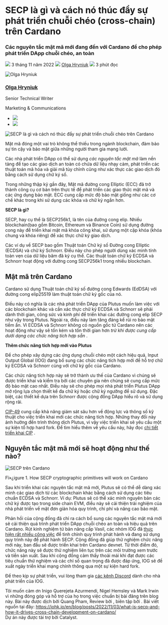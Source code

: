 # SECP là gì và cách nó thúc đẩy sự phát triển chuỗi chéo (cross-chain) trên Cardano

### **Các nguyên tắc mật mã mới đang đến với Cardano để cho phép phát triển DApp chuỗi chéo, an toàn**

![](img/2022-11-03-what-is-secp-and-how-it-drives-cross-chain-development-on-cardano.002.png) 3 tháng 11 năm 2022 ![](img/2022-11-03-what-is-secp-and-how-it-drives-cross-chain-development-on-cardano.002.png) [Olga Hryniuk](/en/blog/authors/olga-hryniuk/page-1/) ![](img/2022-11-03-what-is-secp-and-how-it-drives-cross-chain-development-on-cardano.003.png) 3 phút đọc

![Olga Hryniuk](img/2022-11-03-what-is-secp-and-how-it-drives-cross-chain-development-on-cardano.004.png)[](/en/blog/authors/olga-hryniuk/page-1/)

### [**Olga Hryniuk**](/en/blog/authors/olga-hryniuk/page-1/)

Senior Technical Writer

Marketing &amp; Communications

- ![](img/2022-11-03-what-is-secp-and-how-it-drives-cross-chain-development-on-cardano.005.png)[](https://www.linkedin.com/in/olga-hryniuk-1094a3160/ "LinkedIn")
- ![](img/2022-11-03-what-is-secp-and-how-it-drives-cross-chain-development-on-cardano.006.png)[](https://github.com/olgahryniuk "GitHub")

![SECP là gì và cách nó thúc đẩy sự phát triển chuỗi chéo  trên Cardano](img/2022-11-03-what-is-secp-and-how-it-drives-cross-chain-development-on-cardano.007.png)

Mật mã đóng một vai trò không thể thiếu trong ngành blockchain, đảm bảo sự tin cậy và bảo mật giữa những người tham gia mạng lưới.

Các nhà phát triển DApp có thể sử dụng *các nguyên tắc mật mã* làm nền tảng để tạo các giao dịch an toàn có chứa dữ liệu nhạy cảm, phát triển các thuật toán mã hóa và giải mã tùy chỉnh cũng như xác thực các giao dịch đó bằng cách sử dụng chữ ký số.

Trong những thập kỷ gần đây, Mật mã đường cong Elliptic (ECC) đã trở thành công cụ cơ bản trên thực tế để phát triển các giao thức mật mã và các ứng dụng bảo mật. ECC cung cấp mức độ bảo mật giống như các cơ chế khác trong khi sử dụng các khóa và chữ ký ngắn hơn.

**SECP là gì?**

SECP, hay cụ thể là SECP256k1, là tên của đường cong elip. Nhiều blockchain(bao gồm Bitcoin, Ethereum và Binance Coin) sử dụng đường cong này để triển khai mật mã khóa công khai, sử dụng một cặp khóa (khóa chung và khóa riêng) để xác thực chữ ký giao dịch.

Các ví dụ về SECP bao gồm Thuật toán Chữ ký số Đường cong Elliptic (ECDSA) và chữ ký Schnorr. Điều này cho phép người dùng xác minh tính toàn vẹn của dữ liệu băm đã ký cụ thể. Các thuật toán chữ ký ECDSA và Schnorr hoạt động với đường cong SECP256k1 trong nhiều blockchain.

## **Mật mã trên Cardano**

Cardano sử dụng Thuật toán chữ ký số đường cong Edwards (EdDSA) với đường cong elip25519 làm thuật toán chữ ký gốc của nó.

Điều này có nghĩa là các nhà phát triển DApp của Plutus muốn làm việc với các blockchain khác và cần xác thực chữ ký ECDSA và Schnorr sẽ phải dành thời gian, công sức và kinh phí để triển khai các đường cong elip SECP như vậy trong Plutus. Ngoài ra, điều này làm tăng đáng kể rủi ro bảo mật tiềm ẩn. Vì ECDSA và Schnorr không có nguồn gốc từ Cardano nên các hoạt động như vậy sẽ tốn kém và tốn thời gian hơn *trừ khi được cung cấp dưới dạng các chức năng tích hợp sẵn* .

**Thêm chức năng tích hợp mới vào Plutus**

Để cho phép xây dựng các ứng dụng chuỗi chéo một cách hiệu quả, Input Output Global (IOG) đang bổ sung các chức năng tích hợp mới để hỗ trợ chữ ký ECDSA và Schnorr cùng với chữ ký gốc của Cardano.

Các chức năng tích hợp này sẽ trở thành ưu thế của Cardano vì chúng sẽ được triển khai và kiểm tra bởi các chuyên gia nên chúng sẽ cung cấp mức độ bảo mật cao nhất. Điều này sẽ cho phép mọi nhà phát triển Plutus DApp mở rộng lựa chọn thiết kế đa chữ ký hoặc chữ ký ngưỡng để sử dụng. Đặc biệt, các thiết kế dựa trên Schnorr được cộng đồng DApp hiểu rõ và sử dụng rộng rãi.

[CIP-49](https://github.com/mlabs-haskell/CIPs/blob/c5bdd66fe49c19c341499f86cebaa2eef9e90b74/CIP-0049/README.md) cung cấp khả năng giám sát sâu hơn về động lực và thông số kỹ thuật cho việc triển khai mới các chức năng tích hợp. Những thay đổi này ảnh hưởng đến trình thông dịch Plutus, vì vậy việc triển khai sẽ yêu cầu một sự kiện tổ hợp hard fork. Để tìm hiểu thêm về yêu cầu này, hãy đọc [chi tiết triển khai CIP](https://github.com/cardano-foundation/CIPs/tree/master/CIP-0035#types-of-release) .

## **Nguyên tắc mật mã mới sẽ hoạt động như thế nào?**

![SECP trên Cardano](img/2022-11-03-what-is-secp-and-how-it-drives-cross-chain-development-on-cardano.008.png)

Fï»¿igure 1. How SECP cryptographic primitives will work on Cardano

Sau khi triển khai các nguyên tắc mật mã mới, Plutus sẽ có thể dễ dàng xác minh các giao dịch từ các blockchain khác bằng cách sử dụng các tiêu chuẩn ECDSA và Schnorr. Ví dụ: Plutus sẽ có thể xác minh nguyên bản các chữ ký được tạo trong side chain EVM, điều này sẽ cải thiện trải nghiệm của nhà phát triển về mặt đơn giản hóa quy trình, chi phí và nâng cao bảo mật.

Phản hồi của cộng đồng đã chỉ ra cách bổ sung các nguyên tắc mật mã mới sẽ cải thiện quá trình phát triển DApp chuỗi chéo an toàn và hiệu quả trên Cardano. Rút kinh nghiệm từ bản nâng cấp Vasil, các nhóm IOG đã [thực hiện rất nhiều công việc](https://youtu.be/hZRwLWKNNfQ?t=257) để tinh chỉnh quy trình phát hành và đang sử dụng quy trình này để phát hành SECP. Cộng đồng đã giúp thử nghiệm chức năng mới này, ban đầu sẽ được triển khai trên Cardano devnet. Từ thời điểm đó, chức năng này sẽ được thử nghiệm liên tục trên các môi trường xem trước và tiền sản xuất. Sau khi cộng đồng cảm thấy thoải mái khi đạt được các tiêu chuẩn thử nghiệm và các chỉ số quan trọng đã được đáp ứng, IOG sẽ đề xuất ngày triển khai mạng chính thông qua một sự kiện hard fork.

Để theo kịp sự phát triển, vui lòng tham gia [các kênh Discord](https://discord.com/channels/826816523368005654/826816523964383263) dành cho nhà phát triển của IOG.

Tôi muốn cảm ơn Inigo Querejeta Azurmendi, Nigel Hemsley và Mark Irwin vì những đóng góp và hỗ trợ của họ trong việc chuẩn bị bài đăng trên blog này. Bài này được dịch bởi Quang Pham, Review bởi , biên tập bởi . Bài viết nguồn tại đây: https://iohk.io/en/blog/posts/2022/11/03/what-is-secp-and-how-it-drives-cross-chain-development-on-cardano/<br>Dự án này được tài trợ bởi Catalyst.
